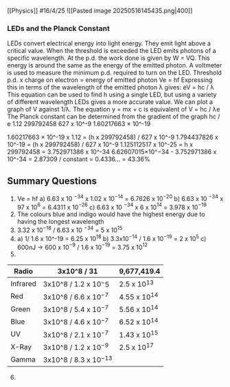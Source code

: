 [[Physics]]
#16/4/25
![[Pasted image 20250516145435.png|400]]
### LEDs and the Planck Constant
LEDs convert electrical energy into light energy. They emit light above a critical value. When the threshold is exceeded the LED emits photons of a specific wavelength. At the p.d. the work done is given by W = VQ. This energy is around the same as the energy of the emitted photon. A voltmeter is used to measure the minimum p.d. required to turn on the LED.
Threshold p.d. x charge on electron = energy of emitted photon 
	Ve = hf
Expressing this in terms of the wavelength of the emitted photon λ gives:
	eV = hc / λ
This equation can be used to find h using a single LED, but using a variety of different wavelength LEDs gives a more accurate value.
We can plot a graph of V against 1/λ. The equation y = mx + c is equivalent of V = hc / λe
The Planck constant can be determined from the gradient of the graph hc / e
1.12
299792458
627 x 10^-9
1.60217663 × 10^-19

1.60217663 × 10^-19 x 1.12 = (h x 299792458) / 627 x 10^-9
1.794437826 x 10^-19 = (h x 299792458) / 627 x 10^-9
1.125112517 x 10^-25 = h x 299792458
= 3.752971386 x 10^-34
6.62607015×10^−34 - 3.752971386 x 10^-34 = 2.87309
/ constant = 0.4336...
= 43.36%
## Summary Questions
1)  Ve = hf
	a) 6.63 x 10 $^{-34}$ x 1.02 x 10$^{-14}$ = 6.7626 x 10$^{-20}$
	b) 6.63 x 10 $^{-34}$ x 97 x 10$^{6}$ = 6.4311 x 10$^{-26}$
	c) 6.63 x 10 $^{-34}$ x 6 x 10$^{14}$ = 3.978 x 10$^{-19}$
2) The colours blue and indigo would have the highest energy due to having the longest wavelength
3) 3.32 x 10$^{-18}$ / 6.63 x 10 $^{-34}$  = 5 x 10$^{15}$ 
4) a) 1/ 1.6 x 10^-19
	= 6.25 x 10$^{18}$
	b) 3.3x10$^{-14}$ / 1.6 x 10$^{-19}$
	= 2 x 10$^5$
	c) 600nJ -> 600 x 10$^{-9}$ / 1.6 x 10$^{-19}$
	= 3.75 x 10$^{12}$
5) 

| Radio    | 3x10^8 / 31               | 9,677,419.4      |
| -------- | ------------------------- | ---------------- |
| Infrared | 3x10^8 / 1.2 x 10$^-5$    | 2.5 x 10$^{13}$  |
| Red      | 3x10^8 / 6.6 x 10$^{-7}$  | 4.55 x 10$^{14}$ |
| Green    | 3x10^8 / 5.4 x 10$^{-7}$  | 5.56 x 10$^{14}$ |
| Blue     | 3x10^8 / 4.6 x 10$^{-7}$  | 6.52 x 10$^{14}$ |
| UV       | 3x10^8 / 2.1 x 10$^{-7}$  | 1.43 x 10$^{15}$ |
| X-Ray    | 3x10^8 / 1.2 x 10$^{-9}$  | 2.5 x 10$^{17}$  |
| Gamma    | 3x10^8 / 8.3 x 10$^{-13}$ |                  |
6) 
